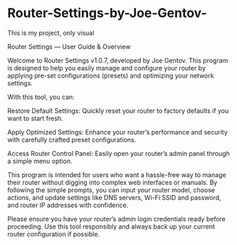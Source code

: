 # Router-Settings-by-Joe-Gentov-

This is my project, only visual

Router Settings — User Guide & Overview

Welcome to Router Settings v1.0.7, developed by Joe Gentov. This program is designed to help you easily manage and configure your router by applying pre-set configurations (presets) and optimizing your network settings.

With this tool, you can:

Restore Default Settings: Quickly reset your router to factory defaults if you want to start fresh.

Apply Optimized Settings: Enhance your router’s performance and security with carefully crafted preset configurations.

Access Router Control Panel: Easily open your router’s admin panel through a simple menu option.

This program is intended for users who want a hassle-free way to manage their router without digging into complex web interfaces or manuals. By following the simple prompts, you can input your router model, choose actions, and update settings like DNS servers, Wi-Fi SSID and password, and router IP addresses with confidence.

Please ensure you have your router’s admin login credentials ready before proceeding. Use this tool responsibly and always back up your current router configuration if possible.
